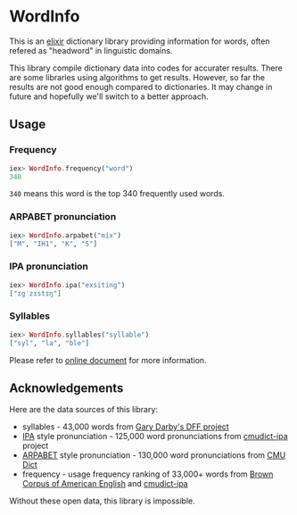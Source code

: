 # WordInfo

This is an [elixir] dictionary library providing information for words, often refered as "headword" in linguistic domains.

This library compile dictionary data into codes for accurater results. There are some libraries using algorithms to get results. However, so far the results are not good enough compared to dictionaries. It may change in future and hopefully we'll switch to a better approach.

## Usage

### Frequency

```elixir
iex> WordInfo.frequency("word")
340
```

`340` means this word is the top 340 frequently used words.

### ARPABET pronunciation

```elixir
iex> WordInfo.arpabet("mix")
["M", "IH1", "K", "S"]
```

### IPA pronunciation

```elixir
iex> WordInfo.ipa("exsiting")
["ɪgˈzɪstɪŋ"]
```

### Syllables

```elixir
iex> WordInfo.syllables("syllable")
["syl", "la", "ble"]
```

Please refer to [online document](http://hexdocs.pm/word_info/) for more information.


## Acknowledgements

Here are the data sources of this library:

* syllables - 43,000 words from [Gary Darby's DFF project](http://www.delphiforfun.org/programs/Syllables.htm)
* [IPA] style pronunciation - 125,000 word pronunciations from [cmudict-ipa] project
* [ARPABET] style pronunciation - 130,000 word pronunciations from [CMU Dict]
* frequency - usage frequency ranking of 33,000+ words from [Brown Corpus of American English] and [cmudict-ipa]

Without these open data, this library is impossible.

[Elixir]: https://elixir-lang.org
[ARPABET]: https://en.wikipedia.org/wiki/ARPABET
[IPA]: https://en.wiktionary.org/wiki/Wiktionary:IPA_pronunciation_key
[CMU Dict]: http://www.speech.cs.cmu.edu/cgi-bin/cmudict
[Brown Corpus of American English]: https://archive.org/details/BrownCorpus
[cmudict-ipa]: https://github.com/menelik3/cmudict-ipa
